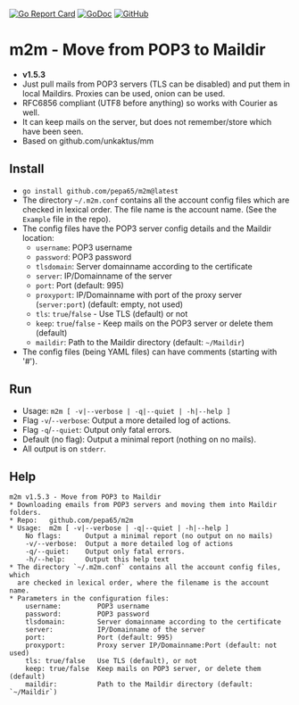 [![Go Report Card](https://goreportcard.com/badge/github.com/pepa65/m2m)](https://goreportcard.com/report/github.com/pepa65/m2m)
[![GoDoc](https://godoc.org/github.com/pepa65/m2m?status.svg)](https://godoc.org/github.com/pepa65/m2m)
[![GitHub](https://img.shields.io/github/license/pepa65/m2m.svg)](LICENSE)
# m2m - Move from POP3 to Maildir

* **v1.5.3**
* Just pull mails from POP3 servers (TLS can be disabled) and put them in
  local Maildirs. Proxies can be used, onion can be used.
* RFC6856 compliant (UTF8 before anything) so works with Courier as well.
* It can keep mails on the server, but does not remember/store which have been seen.
* Based on github.com/unkaktus/mm

## Install
* `go install github.com/pepa65/m2m@latest`
* The directory `~/.m2m.conf` contains all the account config files which are checked in lexical order.
  The file name is the account name. (See the `Example` file in the repo).
* The config files have the POP3 server config details and the Maildir location:
  - `username`: POP3 username
  - `password`: POP3 password
  - `tlsdomain`: Server domainname according to the certificate
  - `server`: IP/Domainname of the server
  - `port`: Port (default: 995)
  - `proxyport`: IP/Domainname with port of the proxy server (`server:port`) (default: empty, not used)
  - `tls`: `true`/`false` - Use TLS (default) or not
  - `keep`: `true`/`false` - Keep mails on the POP3 server or delete them (default)
  - `maildir`: Path to the Maildir directory (default: `~/Maildir`)
* The config files (being YAML files) can have comments (starting with '#').

## Run
* Usage: `m2m [ -v|--verbose | -q|--quiet | -h|--help ]`
* Flag `-v`/`--verbose`: Output a more detailed log of actions.
* Flag `-q`/`--quiet`: Output only fatal errors.
* Default (no flag): Output a minimal report (nothing on no mails).
* All output is on `stderr`.

## Help
```
m2m v1.5.3 - Move from POP3 to Maildir
* Downloading emails from POP3 servers and moving them into Maildir folders.
* Repo:   github.com/pepa65/m2m
* Usage:  m2m [ -v|--verbose | -q|--quiet | -h|--help ]
    No flags:      Output a minimal report (no output on no mails)
    -v/--verbose:  Output a more detailed log of actions
    -q/--quiet:    Output only fatal errors.
    -h/--help:     Output this help text
* The directory `~/.m2m.conf` contains all the account config files, which
  are checked in lexical order, where the filename is the account name.
* Parameters in the configuration files:
    username:         POP3 username
    password:         POP3 password
    tlsdomain:        Server domainname according to the certificate
    server:           IP/Domainname of the server
    port:             Port (default: 995)
    proxyport:        Proxy server IP/Domainname:Port (default: not used)
    tls: true/false   Use TLS (default), or not
    keep: true/false  Keep mails on POP3 server, or delete them (default)
    maildir:          Path to the Maildir directory (default: `~/Maildir`)
```
